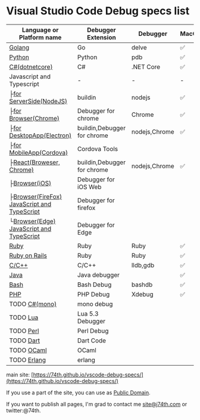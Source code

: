 <!-- vim: ts=2 sw=2 expandtab
-->
# Visual Studio Code Debug specs list

|Language or Platform name|Debugger Extension|Debugger|MacOS|Windows|Linux|
|---|---|---|---|---|---|
|[Golang](./golang)|Go|delve|✅|✅|✅|
|[Python](./python)|Python|pdb|✅|✅|✅|
|[C#(dotnetcore)](./csharp)|C#|.NET Core|✅|✅|✅|
|Javascript and Typescript|-|-|-|-|-|
|├[for ServerSide(NodeJS)](./javascript)|buildin|nodejs|✅|✅|✅|
|├[for Browser(Chrome)](./javascript_chrome)|Debugger for chrome|Chrome|✅|✅|✅|
|├[for DesktopApp(Electron)](./javascript_electron)|buildin,Debugger for chrome|nodejs,Chrome|✅|TODO|TODO|
|├[for MobileApp(Cordova)](./javascript_cordova)|Cordova Tools|||||
|├[React(Broweser, Chrome)](./javascript_react)|buildin,Debugger for chrome|nodejs,Chrome|✅|TODO|TODO|
|├[Browser(iOS)](./javascript_ios)|Debugger for iOS Web|||||
|├[Browser(FireFox) JavaScript and TypeScript](./javascript_firefox)|Debugger for firefox|||||
|└[Browser(Edge) JavaScript and TypeScript](./javascript_edge)|Debugger for Edge|||||
|[Ruby](./ruby)|Ruby|Ruby|✅|TODO|TODO|
|[Ruby on Rails](./ruby_rails)|Ruby|Ruby|✅|TODO|TODO|
|[C/C++](./cpp)|C/C++|lldb,gdb|✅|✅|✅|
|[Java](./java)|Java debugger||✅|HELP|✅|
|[Bash](./bash)|Bash Debug|bashdb|✅||✅|
|[PHP](./php)|PHP Debug|Xdebug|✅|✅|✅|
|TODO [C#(mono)](./csharp_mono)|mono debug|||||
|TODO [Lua](./Lua)|Lua 5.3 Debugger|||||
|TODO [Perl](./perl)|Perl Debug|||||
|TODO [Dart](./bash)|Dart Code|||||
|TODO [OCaml](./ocaml)|OCaml|||||
|TODO [Erlang](./erlang)|erlang|||||

main site: [https://74th.github.io/vscode-debug-specs/](https://74th.github.io/vscode-debug-specs/)

If you use a part of the site, you can use as [Public Domain](https://en.wikipedia.org/wiki/Public_domain).

If you want to publish all pages, I'm grad to contact me site@j74th.com or twitter:@74th.
